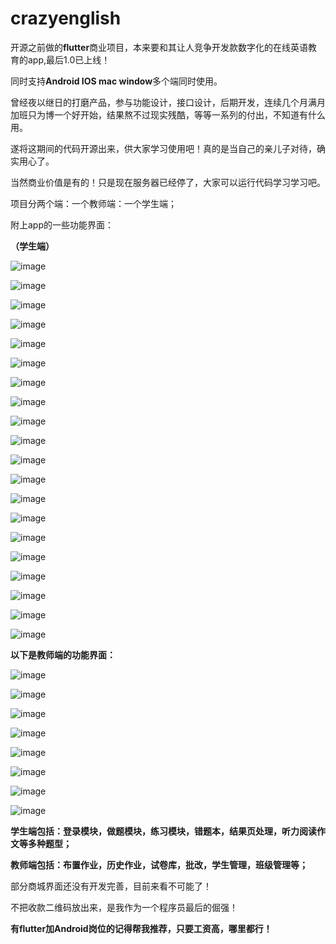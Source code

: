 
# crazyenglish
开源之前做的**flutter**商业项目，本来要和其让人竞争开发款数字化的在线英语教育的app,最后1.0已上线！

同时支持**Android IOS mac window**多个端同时使用。

曾经夜以继日的打磨产品，参与功能设计，接口设计，后期开发，连续几个月满月加班只为博一个好开始，结果熬不过现实残酷，等等一系列的付出，不知道有什么用。

遂将这期间的代码开源出来，供大家学习使用吧！真的是当自己的亲儿子对待，确实用心了。

当然商业价值是有的！只是现在服务器已经停了，大家可以运行代码学习学习吧。

项目分两个端：一个教师端：一个学生端；

附上app的一些功能界面：

**（学生端）**

![image](https://github.com/liyanfei250/crazyenglish/assets/16755185/c21c09f0-f02c-4da6-851e-9c31579765a7)

![image](https://github.com/liyanfei250/crazyenglish/assets/16755185/c8a9f15e-24fe-4c68-a21b-1c965b4a82c9)

![image](https://github.com/liyanfei250/crazyenglish/assets/16755185/52b21b19-e1b1-42c1-bdb5-331004ba2bbb)

![image](https://github.com/liyanfei250/crazyenglish/assets/16755185/4752dfff-32f4-4987-b924-4a5df65de894)

![image](https://github.com/liyanfei250/crazyenglish/assets/16755185/c5993f56-ea47-4372-8859-8507d8e0a589)

![image](https://github.com/liyanfei250/crazyenglish/assets/16755185/c08a80ad-d7f5-430f-ad31-d661fc2baf1a)

![image](https://github.com/liyanfei250/crazyenglish/assets/16755185/afa6630d-0b2c-4a93-8be3-522075c6dacb)

![image](https://github.com/liyanfei250/crazyenglish/assets/16755185/8b9a6c86-75a0-4d25-bf5c-e5c27a1b36d7)

![image](https://github.com/liyanfei250/crazyenglish/assets/16755185/432c082c-9bbf-4503-88a5-431f7d5809ba)

![image](https://github.com/liyanfei250/crazyenglish/assets/16755185/2210c9e0-a665-4bf0-8a94-044c6ea9afcd)

![image](https://github.com/liyanfei250/crazyenglish/assets/16755185/420e8a86-e7f9-4ac3-be7c-63cc47fdaba1)

![image](https://github.com/liyanfei250/crazyenglish/assets/16755185/9b2c7014-0419-4141-8f39-0d4f65e6a0ae)

![image](https://github.com/liyanfei250/crazyenglish/assets/16755185/61280924-c894-4dbe-9098-ef6d185e6c17)

![image](https://github.com/liyanfei250/crazyenglish/assets/16755185/2ba3f238-7914-4b5e-80e9-ba2b3569de1f)

![image](https://github.com/liyanfei250/crazyenglish/assets/16755185/cd647aac-561a-4916-abeb-e4f34ddf65b9)

![image](https://github.com/liyanfei250/crazyenglish/assets/16755185/cc551629-f3de-4af1-846c-8f9beb1adcb2)

![image](https://github.com/liyanfei250/crazyenglish/assets/16755185/59dc2b33-a4b3-411b-902e-a22920ca0cf4)

![image](https://github.com/liyanfei250/crazyenglish/assets/16755185/2c38367a-12f9-47d9-a810-24f73a99f86a)

![image](https://github.com/liyanfei250/crazyenglish/assets/16755185/4ead204f-2983-4b16-bc04-e735e034520a)

![image](https://github.com/liyanfei250/crazyenglish/assets/16755185/6a5691b7-472e-4a46-b29b-44e53186d2af)


**以下是教师端的功能界面：**

![image](https://github.com/liyanfei250/crazyenglish/assets/16755185/f458faed-209f-4630-bf66-6500b5f02761)

![image](https://github.com/liyanfei250/crazyenglish/assets/16755185/7d08def6-e026-411a-b0d5-a8a01b8aa7fb)

![image](https://github.com/liyanfei250/crazyenglish/assets/16755185/0bcb6751-b415-4e4c-bfc8-729e23f88bbb)

![image](https://github.com/liyanfei250/crazyenglish/assets/16755185/f105ffc3-1597-48a9-832a-93bc0052ff08)

![image](https://github.com/liyanfei250/crazyenglish/assets/16755185/3e4c2033-0358-44f0-8af9-b3154461e8cf)

![image](https://github.com/liyanfei250/crazyenglish/assets/16755185/90942078-9d8e-4c4f-acea-e9b9cd732673)

![image](https://github.com/liyanfei250/crazyenglish/assets/16755185/5956683e-66c8-45fe-b8b9-a45797260056)

![image](https://github.com/liyanfei250/crazyenglish/assets/16755185/e699c4ef-6917-4c8d-a047-76b69138f25a)


**学生端包括：登录模块，做题模块，练习模块，错题本，结果页处理，听力阅读作文等多种题型；**

**教师端包括：布置作业，历史作业，试卷库，批改，学生管理，班级管理等；**

部分商城界面还没有开发完善，目前来看不可能了！

不把收款二维码放出来，是我作为一个程序员最后的倔强！

**有flutter加Android岗位的记得帮我推荐，只要工资高，哪里都行！**




